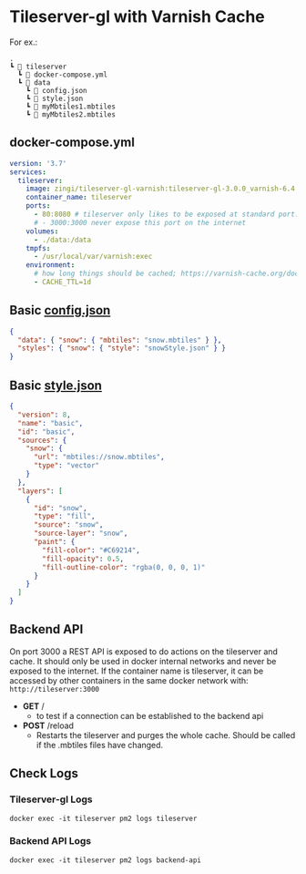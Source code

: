 # Tileserver-gl with Varnish Cache

For ex.:

```
.
┗ 📂 tileserver
  ┗ 📜 docker-compose.yml
  ┗ 📂 data
    ┗ 📜 config.json
    ┗ 📜 style.json
    ┗ 📜 myMbtiles1.mbtiles
    ┗ 📜 myMbtiles2.mbtiles
```


## docker-compose.yml

```yaml
version: '3.7'
services: 
  tileserver:
    image: zingi/tileserver-gl-varnish:tileserver-gl-3.0.0_varnish-6.4.0
    container_name: tileserver
    ports: 
      - 80:8080 # tileserver only likes to be exposed at standard port: 80/443
      # - 3000:3000 never expose this port on the internet
    volumes: 
      - ./data:/data
    tmpfs: 
      - /usr/local/var/varnish:exec
    environment: 
      # how long things should be cached; https://varnish-cache.org/docs/6.3/reference/vcl.html#durations
      - CACHE_TTL=1d
```

## Basic [config.json](https://tileserver.readthedocs.io/en/latest/config.html)

```json
{
  "data": { "snow": { "mbtiles": "snow.mbtiles" } },
  "styles": { "snow": { "style": "snowStyle.json" } }
}
```

## Basic [style.json](https://docs.mapbox.com/mapbox-gl-js/style-spec/root/)

```json
{
  "version": 8,
  "name": "basic",
  "id": "basic",
  "sources": {
    "snow": {
      "url": "mbtiles://snow.mbtiles",
      "type": "vector"
    }
  },
  "layers": [
    {
      "id": "snow",
      "type": "fill",
      "source": "snow",
      "source-layer": "snow",
      "paint": {
        "fill-color": "#C69214",
        "fill-opacity": 0.5,
        "fill-outline-color": "rgba(0, 0, 0, 1)"
      }
    }
  ]
}
```

## Backend API
On port 3000 a REST API is exposed to do actions on the tileserver and cache. It should only be used in docker internal networks and never be exposed to the internet. If the container name is tileserver, it can be accessed by other containers in the same docker network with: `http://tileserver:3000`

* **GET** /
  * to test if a connection can be established to the backend api
* **POST** /reload
  * Restarts the tileserver and purges the whole cache. Should be called if the .mbtiles files have changed.

## Check Logs

### Tileserver-gl Logs

`docker exec -it tileserver pm2 logs tileserver`

### Backend API Logs

`docker exec -it tileserver pm2 logs backend-api`